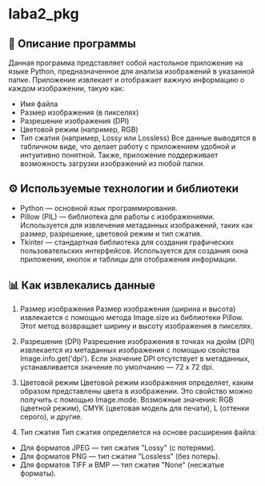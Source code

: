 # laba2_pkg
## 📖 Описание программы
Данная программа представляет собой настольное приложение на языке Python, предназначенное для анализа изображений в указанной папке. Приложение извлекает и отображает важную информацию о каждом изображении, такую как:
* Имя файла
* Размер изображения (в пикселях)
* Разрешение изображения (DPI)
* Цветовой режим (например, RGB)
* Тип сжатия (например, Lossy или Lossless)
Все данные выводятся в табличном виде, что делает работу с приложением удобной и интуитивно понятной. Также, приложение поддерживает возможность загрузки изображений из любой папки.

## ⚙️ Используемые технологии и библиотеки
* Python — основной язык программирования.
* Pillow (PIL) — библиотека для работы с изображениями. Используется для извлечения метаданных изображений, таких как размер, разрешение, цветовой режим и тип сжатия.
* Tkinter — стандартная библиотека для создания графических пользовательских интерфейсов. Используется для создания окна приложения, кнопок и таблицы для отображения информации.

## 📊 Как извлекались данные
1. Размер изображения
Размер изображения (ширина и высота) извлекается с помощью метода Image.size из библиотеки Pillow. Этот метод возвращает ширину и высоту изображения в пикселях.

2. Разрешение (DPI)
Разрешение изображения в точках на дюйм (DPI) извлекается из метаданных изображения с помощью свойства Image.info.get('dpi'). Если значение DPI отсутствует в метаданных, устанавливается значение по умолчанию — 72 x 72 dpi.

3. Цветовой режим
Цветовой режим изображения определяет, каким образом представлены цвета в изображении. Это свойство можно получить с помощью Image.mode. Возможные значения: RGB (цветной режим), CMYK (цветовая модель для печати), L (оттенки серого), и другие.

4. Тип сжатия
Тип сжатия определяется на основе расширения файла:

* Для форматов JPEG — тип сжатия "Lossy" (с потерями).
* Для форматов PNG — тип сжатия "Lossless" (без потерь).
* Для форматов TIFF и BMP — тип сжатия "None" (несжатые форматы).
